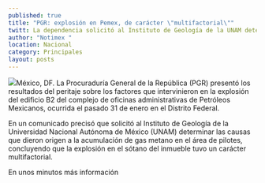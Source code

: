 ```yaml
---
published: true
title: "PGR: explosión en Pemex, de carácter \"multifactorial\""
twitt: La dependencia solicitó al Instituto de Geología de la UNAM determinar las causas que dieron origen a la acumulación de gas metano en el área de pilotes
author: "Notimex "
location: Nacional
category: Principales
layout: posts
---
```


![](http://i.imgur.com/QC4iLHIm.jpg)México, DF. La Procuraduría General de la República (PGR) presentó los resultados del peritaje sobre los factores que intervinieron en la explosión del edificio B2 del complejo de oficinas administrativas de Petróleos Mexicanos, ocurrida el pasado 31 de enero en el Distrito Federal.

En un comunicado precisó que solicitó al Instituto de Geología de la Universidad Nacional Autónoma de México (UNAM) determinar las causas que dieron origen a la acumulación de gas metano en el área de pilotes, concluyendo que la explosión en el sótano del inmueble tuvo un carácter multifactorial.

En unos minutos más información
